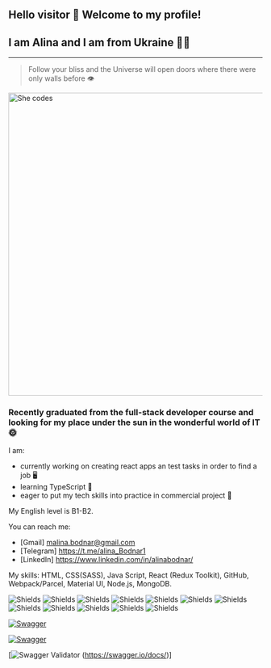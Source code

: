 ## Hello visitor 👋 Welcome to my profile!
## I am Alina and I am from Ukraine :yellow_heart::blue_heart:

---
> Follow your bliss and the Universe will open doors where there were only walls before :eye:


<picture>
 <img alt="She codes" src="https://www.gov.il/BlobFolder/generalpage/she-codes/he/populations-integration_hi-tech_pictures-she-codes.jpg" width="600">
</picture>


### Recently graduated from the full-stack developer course and looking for my place under the sun in the wonderful world of IT :sun_with_face:

I am:
- currently working on creating react apps an test tasks in order to find a job :desktop_computer:
- learning TypeScript :orange_book:
- eager to put my tech skills into practice in commercial project :handshake:

My English level is B1-B2.

 You can reach me: 
- [Gmail] malina.bodnar@gmail.com
- [Telegram] https://t.me/alina_Bodnar1
- [LinkedIn] https://www.linkedin.com/in/alinabodnar/


My skills: HTML, CSS(SASS), Java Script, React (Redux Toolkit), GitHub, Webpack/Parcel, Material UI, Node.js, MongoDB.

![Shields](https://img.shields.io/badge/HTML-5-orange.svg)
![Shields](https://img.shields.io/badge/CSS-3-green.svg)
![Shields](https://img.shields.io/badge/SASS-5-blue.svg)
![Shields](https://img.shields.io/badge/Java_Script-ES6-green.svg)
![Shields](https://img.shields.io/badge/REACT-blue.svg)
![Shields](https://img.shields.io/badge/NODE.js-gray.svg)
![Shields](https://img.shields.io/badge/MongoDB-brown.svg)
![Shields](https://img.shields.io/badge/Github-pink.svg)
![Shields](https://img.shields.io/badge/VS_Code-yellow.svg)
![Shields](https://img.shields.io/badge/Webpack-red.svg)
![Shields](https://img.shields.io/badge/Parcel-orange.svg)
![Shields](https://img.shields.io/badge/Material_UA-blue.svg)



[![Swagger](https://img.shields.io/badge/Swagger-85EA2D.svg)](https://swagger.io/docs/)


[![Swagger](https://img.shields.io/badge/Swagger-85EA2D.svg)](https://swagger.io/docs/)

[![Swagger Validator](https://img.shields.io/swagger/valid/3.0?logo=%3Csvg%20role%3D%22img%22%20viewBox%3D%220%200%2024%2024%22%20xmlns%3D%22http%3A%2F%2Fwww.w3.org%2F2000%2Fsvg%22%3E%3Ctitle%3ESwagger%3C%2Ftitle%3E%3Cpath%20d%3D%22M12%200C5.383%200%200%205.383%200%2012s5.383%2012%2012%2012c6.616%200%2012-5.383%2012-12S18.616%200%2012%200zm0%201.144c5.995%200%2010.856%204.86%2010.856%2010.856%200%205.995-4.86%2010.856-10.856%2010.856-5.996%200-10.856-4.86-10.856-10.856C1.144%206.004%206.004%201.144%2012%201.144zM8.37%205.868a6.707%206.707%200%200%200-.423.005c-.983.056-1.573.517-1.735%201.472-.115.665-.096%201.348-.143%202.017-.013.35-.05.697-.115%201.038-.134.609-.397.798-1.016.83a2.65%202.65%200%200%200-.244.042v1.463c1.126.055%201.278.452%201.37%201.629.033.429-.013.858.015%201.287.018.406.073.808.156%201.2.259%201.075%201.307%201.435%202.575%201.218v-1.283c-.203%200-.383.005-.558%200-.43-.013-.591-.12-.632-.535-.056-.535-.042-1.08-.075-1.62-.064-1.001-.175-1.988-1.153-2.625.503-.37.868-.812.983-1.398.083-.41.134-.821.166-1.237.028-.415-.023-.84.014-1.25.06-.665.102-.937.9-.91.12%200%20.235-.017.369-.027v-1.31c-.16%200-.31-.004-.454-.006zm7.593.009a4.247%204.247%200%200%200-.813.06v1.274c.245%200%20.434%200%20.623.005.328.004.577.13.61.494.032.332.031.669.064%201.006.065.669.101%201.347.217%202.007.102.544.475.95.941%201.283-.817.549-1.057%201.333-1.098%202.215-.023.604-.037%201.213-.069%201.822-.028.554-.222.734-.78.748-.157.004-.31.018-.484.028v1.305c.327%200%20.627.019.927%200%20.932-.055%201.495-.507%201.68-1.412.078-.498.124-1%20.138-1.504.032-.461.028-.927.074-1.384.069-.715.397-1.01%201.112-1.057a.972.972%200%200%200%20.199-.046v-1.463c-.12-.014-.204-.027-.291-.032-.536-.023-.804-.203-.937-.71a5.146%205.146%200%200%201-.152-.993c-.037-.618-.033-1.241-.074-1.86-.08-1.192-.794-1.753-1.887-1.786zm-6.89%205.28a.844.844%200%200%200-.083%201.684h.055a.83.83%200%200%200%20.877-.78v-.046a.845.845%200%200%200-.83-.858zm2.911%200a.808.808%200%200%200-.834.78c0%20.027%200%20.05.004.078%200%20.503.342.826.859.826.507%200%20.826-.332.826-.853-.005-.503-.342-.836-.855-.831zm2.963%200a.861.861%200%200%200-.876.835c0%20.47.378.849.849.849h.009c.425.074.853-.337.881-.83.023-.457-.392-.854-.863-.854z%22%2F%3E%3C%2Fsvg%3E&logoColor=%2385EA2D) (https://swagger.io/docs/)]






